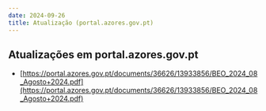 ```yaml
---
date: 2024-09-26
title: Atualização (portal.azores.gov.pt)
---
```

## Atualizações em portal.azores.gov.pt

* [https://portal.azores.gov.pt/documents/36626/13933856/BEO_2024_08_Agosto+2024.pdf](https://portal.azores.gov.pt/documents/36626/13933856/BEO_2024_08_Agosto+2024.pdf)

